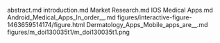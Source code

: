 abstract.md
introduction.md
Market Research.md
IOS Medical Apps.md
Android_Medical_Apps_In_order__.md
figures/interactive-figure-1463659514174/figure.html
Dermatology_Apps_Mobile_apps_are__.md
figures/m_doi130035t1/m_doi130035t1.png
